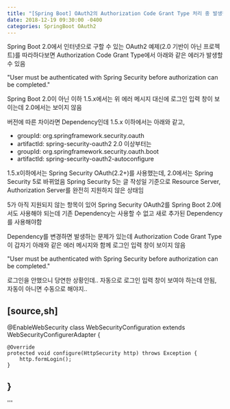 ```yaml
---
title: "[Spring Boot] OAuth2의 Authorization Code Grant Type 처리 중 발생했던 에러 내용 정리"
date: 2018-12-19 09:30:00 -0400
categories: SpringBoot OAuth2
---
```


Spring Boot 2.0에서 인터넷으로 구할 수 있는 OAuth2 예제(2.0 기반이 아닌 프로젝트)를
따라하다보면 Authorization Code Grant Type에서 아래와 같은 에러가 발생할 수 있음

"User must be authenticated with Spring Security before authorization can be completed."

Spring Boot 2.0이 아닌 이하 1.5.x에서는 위 에러 메시지 대신에 로그인 입력 창이 보이는데 2.0에서는 보이지 않음

버전에 따른 차이라면 Dependency인데 
1.5.x 이하에서는 아래와 같고,
- groupId: org.springframework.security.oauth
- artifactId: spring-security-oauth2
2.0 이상부터는 
- groupId: org.springframework.security.oauth.boot
- artifactId: spring-security-oauth2-autoconfigure

1.5.x이하에서는 Spring Security OAuth(2.2+)를 사용했는데, 2.0에서는 Spring Security 5로 바뀌었음
Spring Security 5는 글 작성일 기준으로 Resource Server, Authorization Server를 완전히 지원하지 않은 상태임

5가 아직 지원되지 않는 항목이 있어 Spring Security OAuth2를 Spring Boot 2.0에서도 사용해야 되는데
기존 Dependency는 사용할 수 없고 새로 추가된 Dependency를 사용해야함

Dependency를 변경하면 발생하는 문제가 있는데
Authorization Code Grant Type이 갑자기 아래와 같은 에러 메시지와 함께 로그인 입력 창이 보이지 않음

"User must be authenticated with Spring Security before authorization can be completed."

로그인을 안했으니 당연한 상황인데.. 자동으로 로그인 입력 창이 보여야 하는데 안됨, 자동이 아니면 수동으로 해야지..

[source,sh]
----
@EnableWebSecurity
class WebSecurityConfiguration extends WebSecurityConfigurerAdapter {

    @Override
    protected void configure(HttpSecurity http) throws Exception {
        http.formLogin();
    }

}
----
'''




